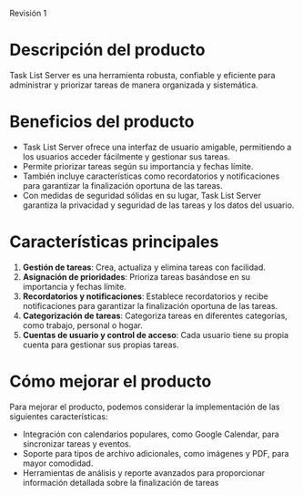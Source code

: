  Revisión 1

# Descripción del producto
Task List Server es una herramienta robusta, confiable y eficiente para administrar y priorizar tareas de manera organizada y sistemática.

# Beneficios del producto
- Task List Server ofrece una interfaz de usuario amigable, permitiendo a los usuarios acceder fácilmente y gestionar sus tareas.
- Permite priorizar tareas según su importancia y fechas límite.
- También incluye características como recordatorios y notificaciones para garantizar la finalización oportuna de las tareas.
- Con medidas de seguridad sólidas en su lugar, Task List Server garantiza la privacidad y seguridad de las tareas y los datos del usuario.

# Características principales
1. **Gestión de tareas**: Crea, actualiza y elimina tareas con facilidad.
2. **Asignación de prioridades**: Prioriza tareas basándose en su importancia y fechas límite.
3. **Recordatorios y notificaciones**: Establece recordatorios y recibe notificaciones para garantizar la finalización oportuna de las tareas.
4. **Categorización de tareas**: Categoriza tareas en diferentes categorías, como trabajo, personal o hogar.
5. **Cuentas de usuario y control de acceso**: Cada usuario tiene su propia cuenta para gestionar sus propias tareas.

# Cómo mejorar el producto
Para mejorar el producto, podemos considerar la implementación de las siguientes características:
- Integración con calendarios populares, como Google Calendar, para sincronizar tareas y eventos.
- Soporte para tipos de archivo adicionales, como imágenes y PDF, para mayor comodidad.
- Herramientas de análisis y reporte avanzados para proporcionar información detallada sobre la finalización de tareas 
